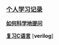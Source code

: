 ### [个人学习记录](https://docs.qq.com/sheet/DSW1YcE1aaHhGaUVZ?tab=BB08J2)

[**如何科学地提问**](./预学习/如何科学地提问/阅读后感.md)

[**复习C语言**](./预学习/复习C语言/ex0-18/README.md)
[**verilog**]